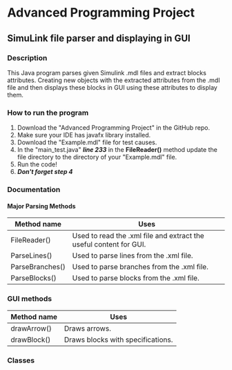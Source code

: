 # Advanced Programming Project #
## SimuLink file parser and displaying in GUI ##
### Description ###
This Java program parses given Simulink .mdl files and extract blocks attributes. Creating new objects with the extracted
attributes from the .mdl file and then displays these blocks in GUI using these attributes to display them.
### How to run the program ###
1. Download the "Advanced Programming Project" in the GitHub repo.
2. Make sure your IDE has javafx library installed.
3. Download the "Example.mdl" file for test causes.
4. In the "main_test.java" ***line 233*** in the **FileReader()** method update the file directory to the directory of your "Example.mdl" file.
5. Run the code!
6. ***Don't forget step 4***
### Documentation ###
#### Major Parsing Methods ####
Method name | Uses
----------- | -----
FileReader() | Used to read the .xml file and extract the useful content for GUI.
ParseLines() | Used to parse lines from the .xml file.
ParseBranches() | Used to parse branches from the .xml file.
ParseBlocks() | Used to parse blocks from the .xml file.
### GUI methods ###
Method name | Uses
----------- | -----
drawArrow() | Draws arrows.
drawBlock() | Draws blocks with specifications.
### Classes ###
